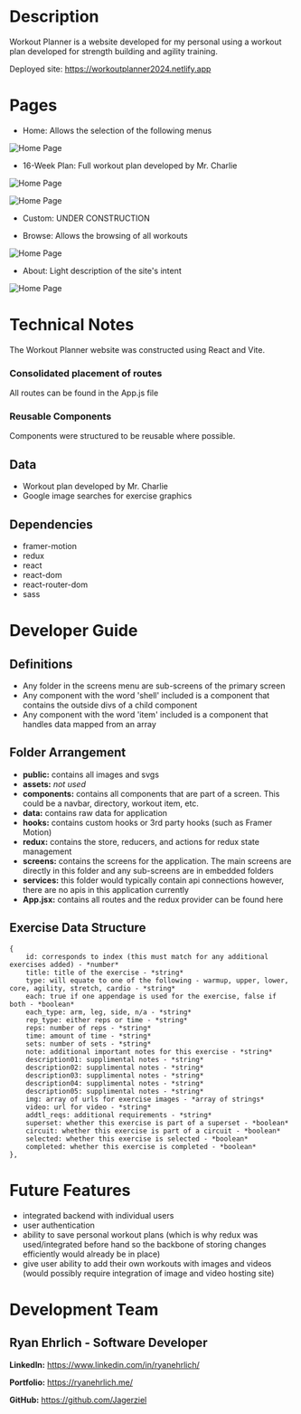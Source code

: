 # Description
Workout Planner is a website developed for my personal using a workout plan developed for strength building and agility training.  

Deployed site: https://workoutplanner2024.netlify.app

# Pages
- Home: Allows the selection of the following menus

![Home Page](/public/RM-home01.png)

- 16-Week Plan: Full workout plan developed by Mr. Charlie 

![Home Page](/public/RM-16W01.png)

![Home Page](/public/RM-16W02.png)

- Custom: UNDER CONSTRUCTION

- Browse: Allows the browsing of all workouts

![Home Page](/public/RM-browse01.png)

- About: Light description of the site's intent

![Home Page](/public/RM-about01.png)

# Technical Notes
The Workout Planner website was constructed using React and Vite.

### Consolidated placement of routes
All routes can be found in the App.js file

### Reusable Components
Components were structured to be reusable where possible.  

## Data
- Workout plan developed by Mr. Charlie
- Google image searches for exercise graphics

## Dependencies
- framer-motion
- redux
- react
- react-dom
- react-router-dom
- sass

# Developer Guide

## Definitions
- Any folder in the screens menu are sub-screens of the primary screen
- Any component with the word 'shell' included is a component that contains the outside divs of a child component 
- Any component with the word 'item' included is a component that handles data mapped from an array

## Folder Arrangement
- **public:** contains all images and svgs
- **assets:** *not used*
- **components:** contains all components that are part of a screen.  This could be a navbar, directory, workout item, etc.
- **data:** contains raw data for application
- **hooks:** contains custom hooks or 3rd party hooks (such as Framer Motion)
- **redux:** contains the store, reducers, and actions for redux state management
- **screens:** contains the screens for the application.  The main screens are directly in this folder and any sub-screens are in embedded folders
- **services:** this folder would typically contain api connections however, there are no apis in this application currently
- **App.jsx:** contains all routes and the redux provider can be found here

## Exercise Data Structure

```
{
    id: corresponds to index (this must match for any additional exercises added) - *number*
    title: title of the exercise - *string*
    type: will equate to one of the following - warmup, upper, lower, core, agility, stretch, cardio - *string*
    each: true if one appendage is used for the exercise, false if both - *boolean*
    each_type: arm, leg, side, n/a - *string*
    rep_type: either reps or time - *string*
    reps: number of reps - *string*
    time: amount of time - *string*
    sets: number of sets - *string*
    note: additional important notes for this exercise - *string*
    description01: supplimental notes - *string*
    description02: supplimental notes - *string*
    description03: supplimental notes - *string*
    description04: supplimental notes - *string*
    description05: supplimental notes - *string*
    img: array of urls for exercise images - *array of strings*
    video: url for video - *string*
    addtl_reqs: additional requirements - *string*
    superset: whether this exercise is part of a superset - *boolean*
    circuit: whether this exercise is part of a circuit - *boolean*
    selected: whether this exercise is selected - *boolean*
    completed: whether this exercise is completed - *boolean*
},
```

# Future Features
- integrated backend with individual users
- user authentication
- ability to save personal workout plans (which is why redux was used/integrated before hand so the backbone of storing changes efficiently would already be in place)
- give user ability to add their own workouts with images and videos (would possibly require integration of image and video hosting site)

# Development Team

## Ryan Ehrlich - Software Developer

**LinkedIn:** https://www.linkedin.com/in/ryanehrlich/

**Portfolio:** https://ryanehrlich.me/

**GitHub:** https://github.com/Jagerziel
